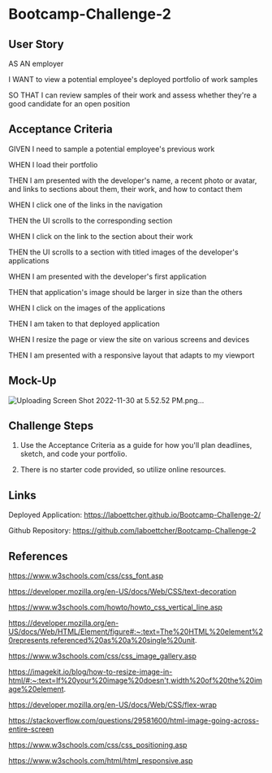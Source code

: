 # Bootcamp-Challenge-2

## User Story

AS AN employer

I WANT to view a potential employee's deployed portfolio of work samples

SO THAT I can review samples of their work and assess whether they're a good candidate for an open position

## Acceptance Criteria

GIVEN I need to sample a potential employee's previous work

WHEN I load their portfolio

THEN I am presented with the developer's name, a recent photo or avatar, and links to sections about them, their work, and how to contact them

WHEN I click one of the links in the navigation

THEN the UI scrolls to the corresponding section

WHEN I click on the link to the section about their work

THEN the UI scrolls to a section with titled images of the developer's applications

WHEN I am presented with the developer's first application

THEN that application's image should be larger in size than the others

WHEN I click on the images of the applications

THEN I am taken to that deployed application

WHEN I resize the page or view the site on various screens and devices

THEN I am presented with a responsive layout that adapts to my viewport

## Mock-Up

![Uploading Screen Shot 2022-11-30 at 5.52.52 PM.png…]()

## Challenge Steps

1. Use the Acceptance Criteria as a guide for how you'll plan deadlines, sketch, and code your portfolio.

2. There is no starter code provided, so utilize online resources.

## Links

Deployed Application: https://laboettcher.github.io/Bootcamp-Challenge-2/

Github Repository: https://github.com/laboettcher/Bootcamp-Challenge-2

## References

https://www.w3schools.com/css/css_font.asp

https://developer.mozilla.org/en-US/docs/Web/CSS/text-decoration

https://www.w3schools.com/howto/howto_css_vertical_line.asp

https://developer.mozilla.org/en-US/docs/Web/HTML/Element/figure#:~:text=The%20HTML%20element%20represents,referenced%20as%20a%20single%20unit.

https://www.w3schools.com/css/css_image_gallery.asp

https://imagekit.io/blog/how-to-resize-image-in-html/#:~:text=If%20your%20image%20doesn't,width%20of%20the%20image%20element.

https://developer.mozilla.org/en-US/docs/Web/CSS/flex-wrap

https://stackoverflow.com/questions/29581600/html-image-going-across-entire-screen

https://www.w3schools.com/css/css_positioning.asp

https://www.w3schools.com/html/html_responsive.asp

